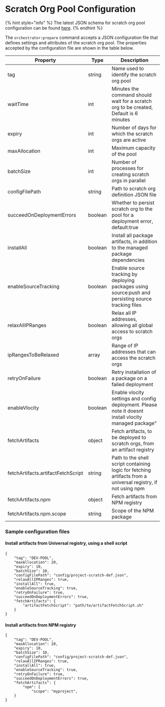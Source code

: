 # Scratch Org Pool Configuration

{% hint style="info" %}
The latest JSON schema for scratch org pool configuration can be found [here](https://github.com/Accenture/sfpowerscripts/blob/develop/packages/sfpowerscripts-cli/resources/schemas/pooldefinition.schema.json).&#x20;
{% endhint %}

The `orchestrator:prepare` command accepts a JSON configuration file that defines settings and attributes of the scratch org pool. The properties accepted by the configuration file are shown in the table below.

| Property                           | Type    | Description                                                                                                  |
| ---------------------------------- | ------- | ------------------------------------------------------------------------------------------------------------ |
| tag                                | string  | Name used to identify the scratch org pool                                                                   |
| waitTime                           | int     | Minutes the command should wait for a scratch org to be created, Default is 6 minutes                        |
| expiry                             | int     | Number of days for which the scratch orgs are active                                                         |
| maxAllocation                      | int     | Maximum capacity of the pool                                                                                 |
| batchSize                          | int     | Number of processes for creating scratch orgs in parallel                                                    |
| configFilePath                     | string  | Path to scratch org definition JSON file                                                                     |
| succeedOnDeploymentErrors          | boolean | Whether to persist scratch org to the pool for a deployment error, default:true                              |
| installAll                         | boolean | Install all package artifacts, in addition to the managed package dependencies                               |
| enableSourceTracking               | boolean | Enable source tracking by deploying packages using source:push and persisting source tracking files          |
| relaxAllIPRanges                   | boolean | Relax all IP addresses, allowing all global access to scratch orgs                                           |
| ipRangesToBeRelaxed                | array   | Range of IP addresses that can access the scratch orgs                                                       |
| retryOnFailure                     | boolean | Retry installation of a package on a failed deployment                                                       |
| enableVlocity                      | boolean | Enable vlocity settings and config deployment. Please note it doesnt install vlocity managed package"        |
| fetchArtifacts                     | object  | Fetch artifacts, to be deployed to scratch orgs, from an artifact registry                                   |
| fetchArtifacts.artifactFetchScript | string  | Path to the shell script containing logic for fetching artifacts from a universal registry, if not using npm |
| fetchArtifacts.npm                 | object  | Fetch artifacts from NPM registry                                                                            |
| fetchArtifacts.npm.scope           | string  | Scope of the NPM package                                                                                     |

### Sample configuration files

#### Install artifacts from Universal registry, using a shell script

```
{
    "tag": "DEV-POOL",
    "maxAllocation": 20,
    "expiry": 10,
    "batchSize": 10,
    "configFilePath": "config/project-scratch-def.json",
    "relaxAllIPRanges": true,
    "installAll": true,
    "enableSourceTracking": true,
    "retryOnFailure": true,
    "succeedOnDeploymentErrors": true,
    "fetchArtifacts": {
        "artifactFetchScript": "path/to/artifactFetchScript.sh"
    }
}
```

#### Install artifacts from NPM registry

```
{
    "tag": "DEV-POOL",
    "maxAllocation": 20,
    "expiry": 10,
    "batchSize": 10,
    "configFilePath": "config/project-scratch-def.json",
    "relaxAllIPRanges": true,
    "installAll": true,
    "enableSourceTracking": true,
    "retryOnFailure": true,
    "succeedOnDeploymentErrors": true,
    "fetchArtifacts": {
        "npm": {
            "scope": "myproject",
    }
}
```
